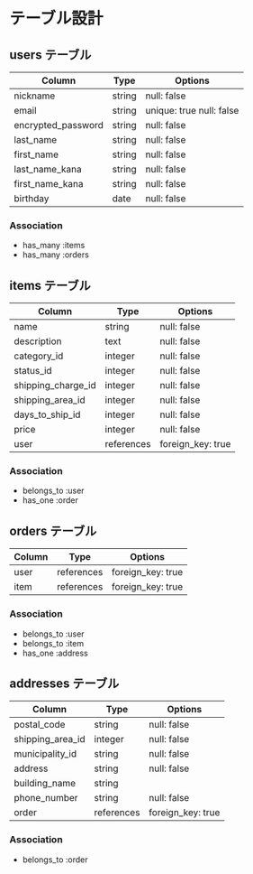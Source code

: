 # テーブル設計

## users テーブル

| Column                   | Type   | Options                  |
| ------------------------ | ------ | ------------------------ |
| nickname                 | string | null: false              |
| email                    | string | unique: true null: false |
| encrypted_password       | string | null: false              |
| last_name                | string | null: false              |
| first_name               | string | null: false              |
| last_name_kana           | string | null: false              |
| first_name_kana          | string | null: false              |
| birthday                 | date   | null: false              |

### Association

- has_many :items
- has_many :orders

## items テーブル

| Column              | Type       | Options           |
| ------------------- | ---------- | ----------------- |
| name                | string     | null: false       |
| description         | text       | null: false       |
| category_id         | integer    | null: false       |
| status_id           | integer    | null: false       |
| shipping_charge_id  | integer    | null: false       |
| shipping_area_id    | integer    | null: false       |
| days_to_ship_id     | integer    | null: false       |
| price               | integer    | null: false       |
| user                | references | foreign_key: true |

### Association

- belongs_to :user
- has_one :order

## orders テーブル

| Column       | Type       | Options           |
| ------------ | ---------- | ------------------|
| user         | references | foreign_key: true |
| item         | references | foreign_key: true |

### Association

- belongs_to :user
- belongs_to :item
- has_one :address

##  addresses テーブル

| Column            | Type       | Options           |
| ----------------- | ---------- | ----------------- |
| postal_code       | string     | null: false       |
| shipping_area_id  | integer    | null: false       |
| municipality_id   | string     | null: false       |
| address           | string     | null: false       |
| building_name     | string     |                   |
| phone_number      | string     | null: false       |
| order             | references | foreign_key: true |

### Association

- belongs_to :order